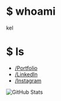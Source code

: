 # $ whoami

kel

# $ ls

  - [/Portfolio](https://iamkel.net)
  - [/LinkedIn](https://www.linkedin.com/in/ken119)
  - [/Instagram](https://instagram.com/michaelhenry119)

![GitHub Stats](https://github-readme-stats.vercel.app/api?username=michaelhenry&count_private=true&show_icons=true)
